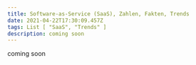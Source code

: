 ```yaml
---
title: Software-as-Service (SaaS), Zahlen, Fakten, Trends
date: 2021-04-22T17:30:09.457Z
tags: List [ "SaaS", "Trends" ]
description: coming soon
---
```

coming soon